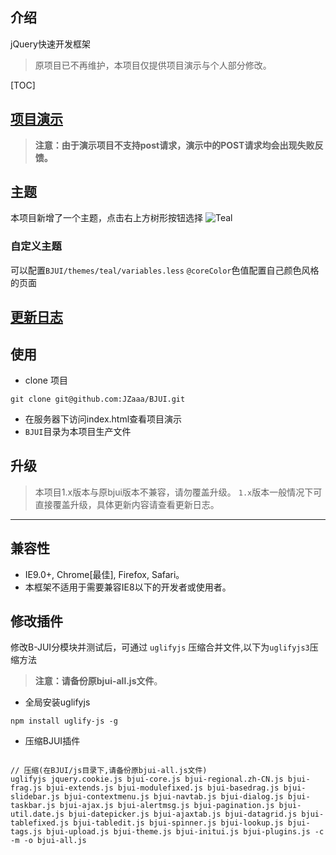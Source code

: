 ## 介绍

jQuery快速开发框架

> 原项目已不再维护，本项目仅提供项目演示与个人部分修改。

[TOC]

## [项目演示](https://jzaaa.github.io/BJUI/)

> **注意：由于演示项目不支持post请求，演示中的POST请求均会出现失败反馈。**

## 主题
本项目新增了一个主题，点击右上方树形按钮选择
![Teal](./images/theme01.png)

### 自定义主题
可以配置`BJUI/themes/teal/variables.less` `@coreColor`色值配置自己颜色风格的页面

## [更新日志](./CHANGELOG.md)


## 使用

- clone 项目
````
git clone git@github.com:JZaaa/BJUI.git 
````
- 在服务器下访问index.html查看项目演示
- `BJUI`目录为本项目生产文件

## 升级

> 本项目1.x版本与原bjui版本不兼容，请勿覆盖升级。
> `1.x`版本一般情况下可直接覆盖升级，具体更新内容请查看更新日志。

--------------------------------------------------

## 兼容性

- IE9.0+, Chrome[最佳], Firefox, Safari。
- 本框架不适用于需要兼容IE8以下的开发者或使用者。



## 修改插件

修改B-JUI分模块并测试后，可通过 ``uglifyjs`` 压缩合并文件,以下为``uglifyjs3``压缩方法

> **注意：请备份原bjui-all.js文件**。

- 全局安装uglifyjs

```
npm install uglify-js -g
```

- 压缩BJUI插件
    
```

// 压缩(在BJUI/js目录下,请备份原bjui-all.js文件)
uglifyjs jquery.cookie.js bjui-core.js bjui-regional.zh-CN.js bjui-frag.js bjui-extends.js bjui-modulefixed.js bjui-basedrag.js bjui-slidebar.js bjui-contextmenu.js bjui-navtab.js bjui-dialog.js bjui-taskbar.js bjui-ajax.js bjui-alertmsg.js bjui-pagination.js bjui-util.date.js bjui-datepicker.js bjui-ajaxtab.js bjui-datagrid.js bjui-tablefixed.js bjui-tabledit.js bjui-spinner.js bjui-lookup.js bjui-tags.js bjui-upload.js bjui-theme.js bjui-initui.js bjui-plugins.js -c -m -o bjui-all.js
```
